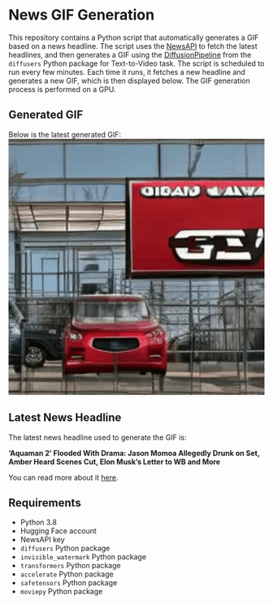 # News GIF Generation
This repository contains a Python script that automatically generates a GIF based on a news headline. The script uses the [NewsAPI](https://newsapi.org/) to fetch the latest headlines, and then generates a GIF using the [DiffusionPipeline](https://github.com/huggingface/diffusers) from the `diffusers` Python package for Text-to-Video task.
The script is scheduled to run every few minutes. Each time it runs, it fetches a new headline and generates a new GIF, which is then displayed below. The GIF generation process is performed on a GPU.

## Generated GIF
Below is the latest generated GIF:
![Generated GIF](output.gif?raw=true&v=1697047807)

## Latest News Headline
The latest news headline used to generate the GIF is:

**‘Aquaman 2’ Flooded With Drama: Jason Momoa Allegedly Drunk on Set, Amber Heard Scenes Cut, Elon Musk’s Letter to WB and More**

You can read more about it [here](https://variety.com/2023/film/news/aquaman-2-jason-momoa-drunk-claims-amber-heard-cut-scenes-elon-musk-letter-1235747775/).

## Requirements
- Python 3.8
- Hugging Face account
- NewsAPI key
- `diffusers` Python package
- `invisible_watermark` Python package
- `transformers` Python package
- `accelerate` Python package
- `safetensors` Python package
- `moviepy` Python package
